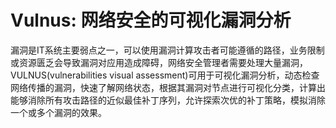 # Vulnus: 网络安全的可视化漏洞分析

漏洞是IT系统主要弱点之一，可以使用漏洞计算攻击者可能遵循的路径，业务限制或资源匮乏会导致漏洞对应用造成障碍，网络安全管理者需要处理大量漏洞，VULNUS(vulnerabilities visual assessment)可用于可视化漏洞分析，动态检查网络传播的漏洞，快速了解网络状态，根据其漏洞对节点进行可视化分类，计算出能够消除所有攻击路径的近似最佳补丁序列，允许探索次优的补丁策略，模拟消除一个或多个漏洞的效果。